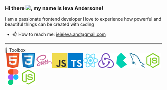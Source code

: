 ### Hi there <img src="https://raw.githubusercontent.com/MartinHeinz/MartinHeinz/master/wave.gif" width="30px">, my name is Ieva Andersone!


I am a passionate frontend developer
I love to experience how powerful and beautiful things can be created with coding


- 📫 How to reach me: ieieieva.and@gmail.com

---

🧰 Toolbox
<br>
<img src="https://raw.githubusercontent.com/devicons/devicon/master/icons/html5/html5-original.svg" alt="HTML Logo" width="50" height="50"/><img src="https://raw.githubusercontent.com/devicons/devicon/master/icons/css3/css3-original.svg" alt="CSS Logo" width="50" height="50"/><img src="https://raw.githubusercontent.com/devicons/devicon/master/icons/sass/sass-original.svg" alt="Sass Logo" width="50" height="50"/><img src="https://raw.githubusercontent.com/devicons/devicon/master/icons/javascript/javascript-original.svg" alt="JavaScript Logo" width="50" height="50"/><img src="https://raw.githubusercontent.com/devicons/devicon/master/icons/typescript/typescript-original.svg" alt="TypeScript Logo" width="50" height="50"/><img src="https://raw.githubusercontent.com/devicons/devicon/master/icons/react/react-original.svg" alt="React Logo" width="50" height="50"/><img src="https://raw.githubusercontent.com/devicons/devicon/master/icons/redux/redux-original.svg" alt="Redux Logo" width="50" height="50"/><img src="https://raw.githubusercontent.com/devicons/devicon/master/icons/bulma/bulma-plain.svg" alt="Bulma Logo" width="50" height="50"/><img src="https://raw.githubusercontent.com/devicons/devicon/master/icons/mysql/mysql-original.svg" alt="mySQL Logo" width="50" height="50"/><img src="https://raw.githubusercontent.com/devicons/devicon/master/icons/nodejs/nodejs-original.svg" alt="NodeJS Logo" width="50" height="50"/><img src="https://raw.githubusercontent.com/devicons/devicon/master/icons/figma/figma-original.svg" alt="Figma Logo" width="50" height="50"/><img src="https://raw.githubusercontent.com/devicons/devicon/master/icons/nodejs/nodejs-original.svg" alt="NodeJS Logo" width="50" height="50"/>

